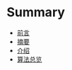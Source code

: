 # Summary

* [前言](README.md)
* [摘要](zhai-yao.md)
* [介绍](jie-shao.md)
* [算法总览](suan-fa-zong-lan.md)


